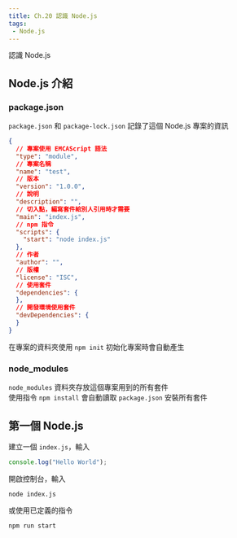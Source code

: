 ```yaml
--- 
title: Ch.20 認識 Node.js
tags:
 - Node.js
---
```

認識 Node.js
<!-- more -->

## Node.js 介紹

### package.json
`package.json` 和 `package-lock.json` 記錄了這個 Node.js 專案的資訊  
```json
{
  // 專案使用 EMCAScript 語法
  "type": "module",
  // 專案名稱
  "name": "test",
  // 版本
  "version": "1.0.0",
  // 說明
  "description": "",
  // 切入點，編寫套件給別人引用時才需要
  "main": "index.js",
  // npm 指令
  "scripts": {
    "start": "node index.js"
  },
  // 作者
  "author": "",
  // 版權
  "license": "ISC",
  // 使用套件
  "dependencies": {
  },
  // 開發環境使用套件
  "devDependencies": {
  }
}
```
在專案的資料夾使用 `npm init` 初始化專案時會自動產生  

### node_modules
`node_modules` 資料夾存放這個專案用到的所有套件  
使用指令 `npm install` 會自動讀取 `package.json` 安裝所有套件  

## 第一個 Node.js
建立一個 `index.js`，輸入  
```js
console.log("Hello World");
```

開啟控制台，輸入
```
node index.js
```

或使用已定義的指令
```
npm run start
```
